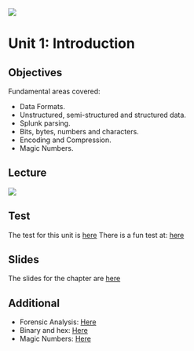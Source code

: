 <img src="https://github.com/billbuchanan/csn09112/blob/master/zadditional/top_csn09112.png"/>

# Unit 1: Introduction

## Objectives
Fundamental areas covered:

* Data Formats.
* Unstructured, semi-structured and structured data.
* Splunk parsing.
* Bits, bytes, numbers and characters.
* Encoding and Compression.
* Magic Numbers.


## Lecture
[![](http://img.youtube.com/vi/V_gStFDBlBA/0.jpg)](https://youtu.be/V_gStFDBlBA "Introduction")

  
## Test
The test for this unit is [here](https://asecuritysite.com/tests/tests?sortBy=cyberdata04)
There is a fun test at: [here](https://asecuritysite.com/tests/fun?sortBy=cyberdata04)

## Slides
The slides for the chapter are [here](https://asecuritysite.com/public/ch04_what_is_data.ppsx)

## Additional

* Forensic Analysis: [Here](https://asecuritysite.com/tests/tests?sortBy=forensics01)
* Binary and hex: [Here](https://asecuritysite.com/tests/fun?sortBy=hex01)
* Magic Numbers: [Here](https://asecuritysite.com/forensics/magic)


